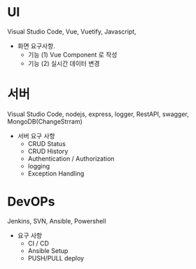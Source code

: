 # UI
Visual Studio Code, Vue, Vuetify, Javascript,   

* 화면 요구사항. 
  * 기능 (1) Vue Component 로 작성
  * 기능 (2) 실시간 데이터 변경

# 서버
Visual Studio Code, nodejs, express, logger, RestAPI, swagger, MongoDB(ChangeStrram)
* 서버 요구 사항
  * CRUD Status
  * CRUD History  
  * Authentication / Authorization 
  * logging
  * Exception Handling
# DevOPs
Jenkins, SVN, Ansible, Powershell
* 요구 사항
  * CI / CD 
  * Ansible Setup
  * PUSH/PULL deploy 
